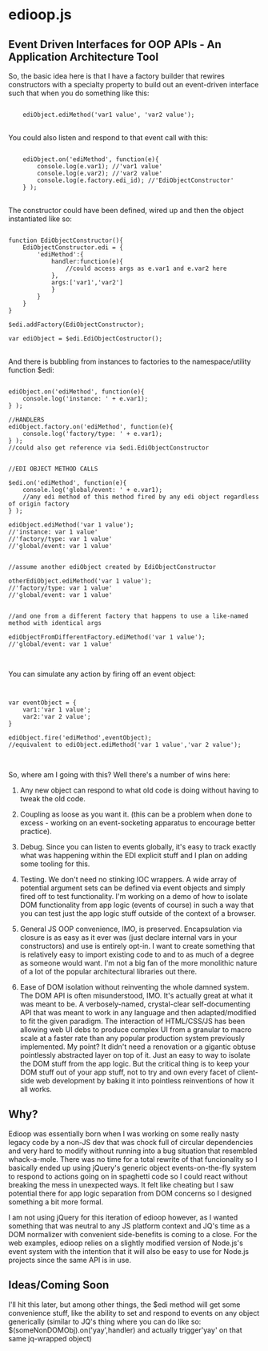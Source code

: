 edioop.js
=========

Event Driven Interfaces for OOP APIs - An Application Architecture Tool
--

So, the basic idea here is that I have a factory builder that rewires constructors with a specialty property to build out an event-driven interface such that when you do something like this:

<pre>
<code>
	ediObject.ediMethod('var1 value', 'var2 value');
</code>
</pre>

You could also listen and respond to that event call with this:

<pre>
<code>
	ediObject.on('ediMethod', function(e){
		console.log(e.var1); //'var1 value'
		console.log(e.var2); //'var2 value'
		console.log(e.factory.edi_id); //'EdiObjectConstructor'
	} );
</code>
</pre>

The constructor could have been defined, wired up and then the object instantiated like so:

<pre>
<code>
function EdiObjectConstructor(){
	EdiObjectConstructor.edi = {
		'ediMethod':{
			handler:function(e){
				//could access args as e.var1 and e.var2 here
			},
			args:['var1','var2']
			}
		}
	}
}

$edi.addFactory(EdiObjectConstructor);

var ediObject = $edi.EdiObjectCostructor();
</code>
</pre>

And there is bubbling from instances to factories to the namespace/utility function $edi:

<pre>
<code>
ediObject.on('ediMethod', function(e){
	console.log('instance: ' + e.var1);
} );

//HANDLERS
ediObject.factory.on('ediMethod', function(e){
	console.log('factory/type: ' + e.var1);
} );
//could also get reference via $edi.EdiObjectConstructor


//EDI OBJECT METHOD CALLS

$edi.on('ediMethod', function(e){
	console.log('global/event: ' + e.var1); 
	//any edi method of this method fired by any edi object regardless of origin factory
} );

ediObject.ediMethod('var 1 value');
//'instance: var 1 value'
//'factory/type: var 1 value'
//'global/event: var 1 value'


//assume another ediObject created by EdiObjectConstructor

otherEdiObject.ediMethod('var 1 value');
//'factory/type: var 1 value'
//'global/event: var 1 value'


//and one from a different factory that happens to use a like-named method with identical args

ediObjectFromDifferentFactory.ediMethod('var 1 value');
//'global/event: var 1 value'

</code>
</pre>

You can simulate any action by firing off an event object:

<pre>
<code>

var eventObject = {
	var1:'var 1 value';
	var2:'var 2 value';
}

ediObject.fire('ediMethod',eventObject);
//equivalent to ediObject.ediMethod('var 1 value','var 2 value');

</code>
</pre>

So, where am I going with this? Well there's a number of wins here:

1. Any new object can respond to what old code is doing without having to tweak the old code.

2. Coupling as loose as you want it. (this can be a problem when done to excess - working on an event-socketing apparatus to encourage better practice).

3. Debug. Since you can listen to events globally, it's easy to track exactly what was happening within the EDI explicit stuff and I plan on adding some tooling for this.

4. Testing. We don't need no stinking IOC wrappers. A wide array of potential argument sets can be defined via event objects and simply fired off to test functionality. I'm working on a demo of how to isolate DOM functionality from app logic (events of course) in such a way that you can test just the app logic stuff outside of the context of a browser.

5. General JS OOP convenience, IMO, is preserved. Encapsulation via closure is as easy as it ever was (just declare internal vars in your constructors) and use is entirely opt-in. I want to create something that is relatively easy to import existing code to and to as much of a degree as someone would want. I'm not a big fan of the more monolithic nature of a lot of the popular architectural libraries out there.

6. Ease of DOM isolation without reinventing the whole damned system. The DOM API is often misunderstood, IMO. It's actually great at what it was meant to be. A verbosely-named, crystal-clear self-documenting API that was meant to work in any language and then adapted/modified to fit the given paradigm. The interaction of HTML/CSS/JS has been allowing web UI debs to produce complex UI from a granular to macro scale at a faster rate than any popular production system previously implemented. My point? It didn't need a renovation or a gigantic obtuse pointlessly abstracted layer on top of it. Just an easy to way to isolate the DOM stuff from the app logic. But the critical thing is to keep your DOM stuff out of your app stuff, not to try and own every facet of client-side web development by baking it into pointless reinventions of how it all works.

Why?
--

Edioop was essentially born when I was working on some really nasty legacy code by a non-JS dev that was chock full of circular dependencies and very hard to modify without running into a bug situation that resembled whack-a-mole. There was no time for a total rewrite of that funcionality so I basically ended up using jQuery's generic object events-on-the-fly system to respond to actions going on in spaghetti code so I could react without breaking the mess in unexpected ways. It felt like cheating but I saw potential there for app logic separation from DOM concerns so I designed something a bit more formal.

I am not using jQuery for this iteration of edioop however, as I wanted something that was neutral to any JS platform context and JQ's time as a DOM normalizer with convenient side-benefits is coming to a close. For the web examples, edioop relies on a slightly modified version of Node.js's event system with the intention that it will also be easy to use for Node.js projects since the same API is in use.

Ideas/Coming Soon
--

I'll hit this later, but among other things, the $edi method will get some convenience stuff, like the ability to set and respond to events on any object generically (similar to JQ's thing where you can do like so: $(someNonDOMObj).on('yay',handler) and actually trigger'yay' on that same jq-wrapped object)

